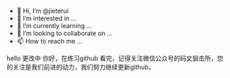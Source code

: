 - 👋 Hi, I’m @jieterui
- 👀 I’m interested in ...
- 🌱 I’m currently learning ...
- 💞️ I’m looking to collaborate on ...
- 📫 How to reach me ...

<!---
jieterui/jieterui is a ✨ special ✨ repository because its `README.md` (this file) appears on your GitHub profile.
You can click the Preview link to take a look at your changes.
--->
hello
更改中
你好，在练习github
看完，记得关注微信公众号的码文狙击所，您的关注是我们前进的动力，我们努力继续更新github。

